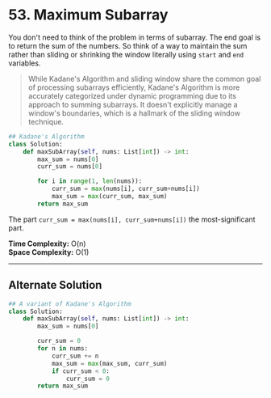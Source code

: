 # 53. Maximum Subarray

You don't need to think of the problem in terms of subarray. 
The end goal is to return the sum of the numbers. So think of a way to maintain 
the sum rather than sliding or shrinking the window literally using `start` 
and `end` variables.

> While Kadane's Algorithm and sliding window share the common goal of processing 
subarrays efficiently, Kadane's Algorithm is more accurately categorized under 
dynamic programming due to its approach to summing subarrays. 
It doesn't explicitly manage a window's boundaries, which is a hallmark of the 
sliding window technique.


```python
## Kadane's Algorithm
class Solution:
    def maxSubArray(self, nums: List[int]) -> int:
        max_sum = nums[0]
        curr_sum = nums[0]

        for i in range(1, len(nums)):
            curr_sum = max(nums[i], curr_sum+nums[i])
            max_sum = max(curr_sum, max_sum)
        return max_sum
```

The part `curr_sum = max(nums[i], curr_sum+nums[i])` the most-significant
part.

**Time Complexity:** O(n)   
**Space Complexity:** O(1)

---

## Alternate Solution

```python
## A variant of Kadane's Algorithm
class Solution:
    def maxSubArray(self, nums: List[int]) -> int:
        max_sum = nums[0]

        curr_sum = 0
        for n in nums:
            curr_sum += n
            max_sum = max(max_sum, curr_sum)
            if curr_sum < 0:
                curr_sum = 0
        return max_sum
```
